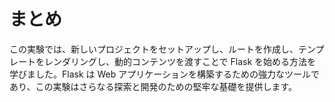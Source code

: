 # まとめ

この実験では、新しいプロジェクトをセットアップし、ルートを作成し、テンプレートをレンダリングし、動的コンテンツを渡すことで Flask を始める方法を学びました。Flask は Web アプリケーションを構築するための強力なツールであり、この実験はさらなる探索と開発のための堅牢な基礎を提供します。
